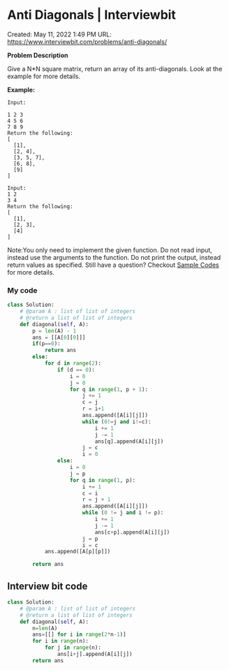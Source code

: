 # Anti Diagonals | Interviewbit

Created: May 11, 2022 1:49 PM
URL: https://www.interviewbit.com/problems/anti-diagonals/

**Problem Description**

Give a N*N square matrix, return an array of its anti-diagonals. Look at the example for more details.

**Example:**

```
Input:

1 2 3
4 5 6
7 8 9
Return the following:
[
  [1],
  [2, 4],
  [3, 5, 7],
  [6, 8],
  [9]
]

Input:
1 2
3 4
Return the following:
[
  [1],
  [2, 3],
  [4]
]

```

Note:You only need to implement the given function. Do not read input, instead use the arguments to the function. Do not print the output, instead return values as specified. Still have a question? Checkout [Sample Codes](https://www.interviewbit.com/pages/sample_codes/) for more details.

### My code

```python
class Solution:
    # @param A : list of list of integers
    # @return a list of list of integers
    def diagonal(self, A):
        p = len(A) - 1
        ans = [[A[0][0]]]
        if(p==0):
            return ans
        else:
            for d in range(2):
                if (d == 0):
                    i = 0
                    j = 0
                    for q in range(1, p + 1):
                        j += 1
                        c = j
                        r = i+1
                        ans.append([A[i][j]])
                        while (0!=j and i!=c):
                            i += 1
                            j -= 1
                            ans[q].append(A[i][j])
                        j = c
                        i = 0
                else:
                    i = 0
                    j = p
                    for q in range(1, p):
                        i += 1
                        c = i
                        r = j + 1
                        ans.append([A[i][j]])
                        while (0 != j and i != p):
                            i += 1
                            j -= 1
                            ans[c+p].append(A[i][j])
                        j = p
                        i = c
            ans.append([A[p][p]])

        return ans
```

## Interview bit code

```python
class Solution:
    # @param A : list of list of integers
    # @return a list of list of integers
    def diagonal(self, A):
        n=len(A)
        ans=[[] for i in range(2*n-1)]
        for i in range(n):
            for j in range(n):
                ans[i+j].append(A[i][j])
        return ans
```